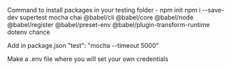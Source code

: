 Command to install packages in your testing folder - npm init
npm i --save-dev supertest mocha chai @babel/cli @babel/core @babel/node @babel/register @babel/preset-env @babel/plugin-transform-runtime dotenv chance

Add in package.json "test": "mocha --timeout 5000"

Make a .env file where you will set your own credentials

